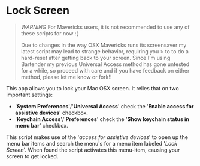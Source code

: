 Lock Screen
====

> *WARNING* For Mavericks users, it is not recommended to use any of these scripts for now :(
> 
> Due to changes in the way OSX Mavericks runs its screensaver my latest script may lead to strange behavior, requiring you > to to do a hard-reset after getting back to your screen. Since I'm using Bartender my previous Universal Access method
> has gone untested for a while, so proceed with care and if you have feedback on either method, please let me know or
> fork!!

This app allows you to lock your Mac OSX screen. It relies that on two important settings:
+ '**System Preferences**'/'**Universal Access**' check the '**Enable access for assistive devices**' checkbox.
+ '**Keychain Access**'/'**Preferences**' check the '**Show keychain status in menu bar**' checkbox.

This script makes use of the '*access for assistive devices*' to open up the menu bar items and search the menu's for a menu item labeled '*Lock Screen*'. When found the script activates this menu-item, causing your screen to get locked.
